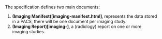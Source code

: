 The specification defines two main documents:

1. **(Imaging Manifest)[imaging-manifest.html]**, represents the data stored in a PACS, there will be one document per imaging study.
2. **(Imaging Report)[imaging-]**, a (radiology) report on one or more imaging studies.